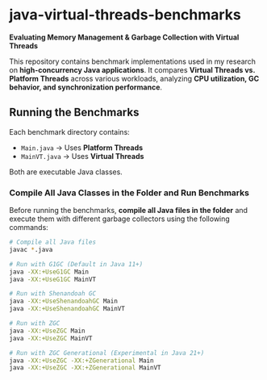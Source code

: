 # java-virtual-threads-benchmarks

**Evaluating Memory Management & Garbage Collection with Virtual Threads**  

This repository contains benchmark implementations used in my research on **high-concurrency Java applications**. It compares **Virtual Threads vs. Platform Threads** across various workloads, analyzing **CPU utilization, GC behavior, and synchronization performance**.  

## Running the Benchmarks  

Each benchmark directory contains:  
- `Main.java` → Uses **Platform Threads**  
- `MainVT.java` → Uses **Virtual Threads**  

Both are executable Java classes.  

### **Compile All Java Classes in the Folder and Run Benchmarks**  
Before running the benchmarks, **compile all Java files in the folder** and execute them with different garbage collectors using the following commands:  

```sh
# Compile all Java files
javac *.java

# Run with G1GC (Default in Java 11+)
java -XX:+UseG1GC Main
java -XX:+UseG1GC MainVT

# Run with Shenandoah GC 
java -XX:+UseShenandoahGC Main
java -XX:+UseShenandoahGC MainVT

# Run with ZGC 
java -XX:+UseZGC Main
java -XX:+UseZGC MainVT

# Run with ZGC Generational (Experimental in Java 21+)
java -XX:+UseZGC -XX:+ZGenerational Main
java -XX:+UseZGC -XX:+ZGenerational MainVT

